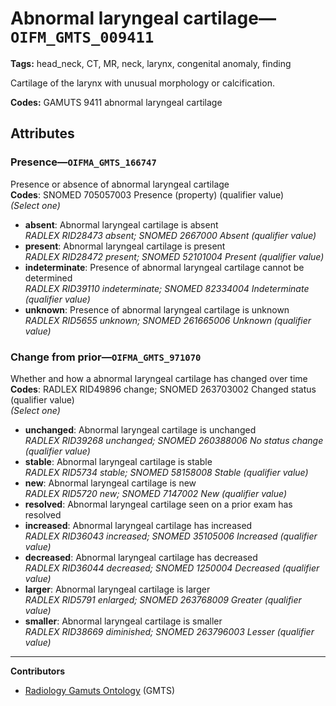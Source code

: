 # Abnormal laryngeal cartilage—`OIFM_GMTS_009411`

**Tags:** head_neck, CT, MR, neck, larynx, congenital anomaly, finding

Cartilage of the larynx with unusual morphology or calcification.

**Codes:** GAMUTS 9411 abnormal laryngeal cartilage

## Attributes

### Presence—`OIFMA_GMTS_166747`

Presence or absence of abnormal laryngeal cartilage  
**Codes**: SNOMED 705057003 Presence (property) (qualifier value)  
*(Select one)*

- **absent**: Abnormal laryngeal cartilage is absent  
_RADLEX RID28473 absent; SNOMED 2667000 Absent (qualifier value)_
- **present**: Abnormal laryngeal cartilage is present  
_RADLEX RID28472 present; SNOMED 52101004 Present (qualifier value)_
- **indeterminate**: Presence of abnormal laryngeal cartilage cannot be determined  
_RADLEX RID39110 indeterminate; SNOMED 82334004 Indeterminate (qualifier value)_
- **unknown**: Presence of abnormal laryngeal cartilage is unknown  
_RADLEX RID5655 unknown; SNOMED 261665006 Unknown (qualifier value)_

### Change from prior—`OIFMA_GMTS_971070`

Whether and how a abnormal laryngeal cartilage has changed over time  
**Codes**: RADLEX RID49896 change; SNOMED 263703002 Changed status (qualifier value)  
*(Select one)*

- **unchanged**: Abnormal laryngeal cartilage is unchanged  
_RADLEX RID39268 unchanged; SNOMED 260388006 No status change (qualifier value)_
- **stable**: Abnormal laryngeal cartilage is stable  
_RADLEX RID5734 stable; SNOMED 58158008 Stable (qualifier value)_
- **new**: Abnormal laryngeal cartilage is new  
_RADLEX RID5720 new; SNOMED 7147002 New (qualifier value)_
- **resolved**: Abnormal laryngeal cartilage seen on a prior exam has resolved  
- **increased**: Abnormal laryngeal cartilage has increased  
_RADLEX RID36043 increased; SNOMED 35105006 Increased (qualifier value)_
- **decreased**: Abnormal laryngeal cartilage has decreased  
_RADLEX RID36044 decreased; SNOMED 1250004 Decreased (qualifier value)_
- **larger**: Abnormal laryngeal cartilage is larger  
_RADLEX RID5791 enlarged; SNOMED 263768009 Greater (qualifier value)_
- **smaller**: Abnormal laryngeal cartilage is smaller  
_RADLEX RID38669 diminished; SNOMED 263796003 Lesser (qualifier value)_

---

**Contributors**

- [Radiology Gamuts Ontology](https://gamuts.net/) (GMTS)